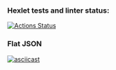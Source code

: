 ### Hexlet tests and linter status:
[![Actions Status](https://github.com/Tatsianaana/frontend-project-46/actions/workflows/hexlet-check.yml/badge.svg)](https://github.com/Tatsianaana/frontend-project-46/actions)

### Flat JSON

[![asciicast](https://asciinema.org/a/opzVPmSHomBRNYviQiZTFlZwz.svg)](https://asciinema.org/a/opzVPmSHomBRNYviQiZTFlZwz)
